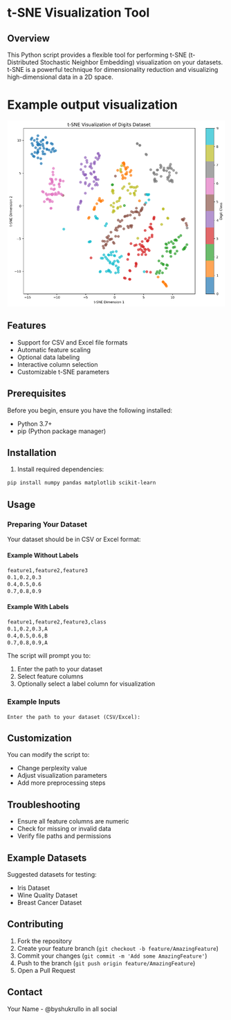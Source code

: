 # t-SNE Visualization Tool

## Overview

This Python script provides a flexible tool for performing t-SNE (t-Distributed Stochastic Neighbor Embedding) visualization on your datasets. t-SNE is a powerful technique for dimensionality reduction and visualizing high-dimensional data in a 2D space.

# Example output visualization 

![Data-visualisation-using-t-SNE](/output123.png)

## Features

- Support for CSV and Excel file formats
- Automatic feature scaling
- Optional data labeling
- Interactive column selection
- Customizable t-SNE parameters

## Prerequisites

Before you begin, ensure you have the following installed:

- Python 3.7+
- pip (Python package manager)

## Installation

1. Install required dependencies:
```bash
pip install numpy pandas matplotlib scikit-learn
```

## Usage

### Preparing Your Dataset

Your dataset should be in CSV or Excel format:

#### Example Without Labels
```csv
feature1,feature2,feature3
0.1,0.2,0.3
0.4,0.5,0.6
0.7,0.8,0.9
```

#### Example With Labels
```csv
feature1,feature2,feature3,class
0.1,0.2,0.3,A
0.4,0.5,0.6,B
0.7,0.8,0.9,A
```

The script will prompt you to:
1. Enter the path to your dataset
2. Select feature columns
3. Optionally select a label column for visualization

### Example Inputs

```
Enter the path to your dataset (CSV/Excel):
```

## Customization

You can modify the script to:
- Change perplexity value
- Adjust visualization parameters
- Add more preprocessing steps

## Troubleshooting

- Ensure all feature columns are numeric
- Check for missing or invalid data
- Verify file paths and permissions

## Example Datasets

Suggested datasets for testing:
- Iris Dataset
- Wine Quality Dataset
- Breast Cancer Dataset

## Contributing

1. Fork the repository
2. Create your feature branch (`git checkout -b feature/AmazingFeature`)
3. Commit your changes (`git commit -m 'Add some AmazingFeature'`)
4. Push to the branch (`git push origin feature/AmazingFeature`)
5. Open a Pull Request

## Contact

Your Name - @byshukrullo in all social
